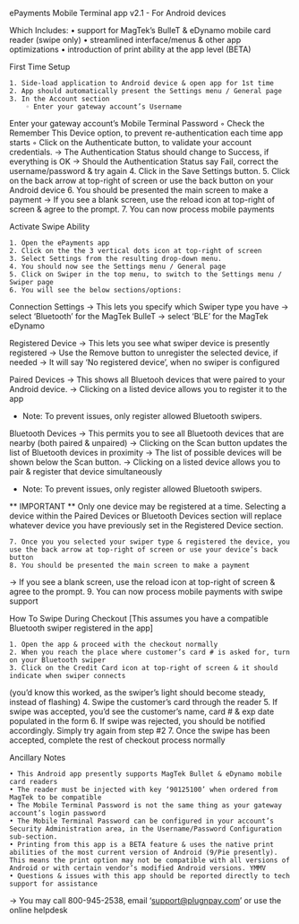 ePayments Mobile Terminal app v2.1 - For Android devices

Which Includes:
    • support for MagTek’s BulleT & eDynamo mobile card reader (swipe only) 
    • streamlined interface/menus & other app optimizations
    • introduction of print ability at the app level (BETA)


First Time Setup

    1. Side-load application to Android device & open app for 1st time
    2. App should automatically present the Settings menu / General page
    3. In the Account section
        ◦ Enter your gateway account’s Username
Enter your gateway account’s Mobile Terminal Password
        ◦ Check the Remember This Device option, to prevent re-authentication each time app starts
        ◦ Click on the Authenticate button, to validate your account credentials.
→ The Authentication Status should change to Success, if everything is OK
→ Should the Authentication Status say Fail, correct the username/password & try again
    4. Click in the Save Settings button.
    5. Click on the back arrow at top-right of screen or use the back button on your Android device
    6. You should be presented the main screen to make a payment
→ If you see a blank screen, use the reload icon at top-right of screen & agree to the prompt.
    7. You can now process mobile payments

Activate Swipe Ability

    1. Open the ePayments app
    2. Click on the the 3 vertical dots icon at top-right of screen
    3. Select Settings from the resulting drop-down menu.
    4. You should now see the Settings menu / General page
    5. Click on Swiper in the top menu, to switch to the Settings menu / Swiper page
    6. You will see the below sections/options:

Connection Settings
→ This lets you specify which Swiper type you have
→ select ‘Bluetooth’ for the MagTek BulleT
→ select ‘BLE’ for the MagTek eDynamo

Registered Device
→ This lets you see what swiper device is presently registered
→ Use the Remove button to unregister the selected device, if needed
→ It will say ‘No registered device’, when no swiper is configured

Paired Devices
→ This shows all Bluetooh devices that were paired to your Android device.
→ Clicking on a listed device allows you to register it to the app
* Note: To prevent issues, only register allowed Bluetooth swipers.

Bluetooth Devices
→ This permits you to see all Bluetooth devices that are nearby (both paired & unpaired)
→ Clicking on the Scan button updates the list of Bluetooth devices in proximity
→ The list of possible devices will be shown below the Scan button.
→ Clicking on a listed device allows you to pair & register that device simultaneously
* Note: To prevent issues, only register allowed Bluetooth swipers.

** IMPORTANT ** Only one device may be registered at a time. Selecting a device within the Paired Devices or Bluetooth Devices section will replace whatever device you have previously set in the Registered Device section.

    7. Once you you selected your swiper type & registered the device, you use the back arrow at top-right of screen or use your device’s back button
    8. You should be presented the main screen to make a payment
→ If you see a blank screen, use the reload icon at top-right of screen & agree to the prompt.
    9. You can now process mobile payments with swipe support

How To Swipe During Checkout
[This assumes you have a compatible Bluetooth swiper registered in the app]

    1. Open the app & proceed with the checkout normally
    2. When you reach the place where customer’s card # is asked for, turn on your Bluetooth swiper
    3. Click on the Credit Card icon at top-right of screen & it should indicate when swiper connects
(you’d know this worked, as the swiper’s light should become steady, instead of flashing)
    4. Swipe the customer’s card through the reader
    5. If swipe was accepted, you’d see the customer’s name, card # & exp date populated in the form
    6. If swipe was rejected, you should be notified accordingly. Simply try again from step #2
    7. Once the swipe has been accepted, complete the rest of checkout process normally

Ancillary Notes

    • This Android app presently supports MagTek Bullet & eDynamo mobile card readers
    • The reader must be injected with key ‘90125100’ when ordered from MagTek to be compatible
    • The Mobile Terminal Password is not the same thing as your gateway account’s login password
    • The Mobile Terminal Password can be configured in your account’s Security Administration area, in the Username/Password Configuration sub-section.
    • Printing from this app is a BETA feature & uses the native print abilities of the most current version of Android (9/Pie presently). This means the print option may not be compatible with all versions of Android or with certain vendor’s modified Android versions. YMMV
    • Questions & issues with this app should be reported directly to tech support for assistance
→ You may call 800-945-2538, email ‘support@plugnpay.com’ or use the online helpdesk


